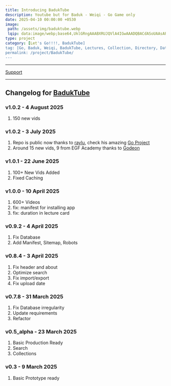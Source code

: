 ```yaml
---
title: Introducing BadukTube
description: Youtube but for Baduk - Weiqi - Go Game only
date: 2025-04-10 00:00:00 +0530
image:
 path: /assets/img/baduktube.webp
 lqip: data:image/webp;base64,UklGRngAAABXRUJQVlA4IGwAAADQBACdASoUAAsAPzmEuVOvKKWisAgB4CcJbACdL14T/Z/8B5RznLO3DRLSD+gqAAD+pTvALsE5Aze3BBPtWiw3EhyWB2PgMBthd+nSsToCznGqn7eFTTskaQ73Dt7yTYyh1bG1OdiLU1oAAAA=
type: project
category: [Let's Go!!!!, BadukTube]
tag: [Go, Baduk, Weiqi, BadukTube, Lectures, Collection, Directory, Database, Resources]
permalink: /project/BadukTube/
---
```


<hr>
<a href="/Support/" class="btn grn fas fa-money-bill"> Support</a> 

---

## Changelog for [BadukTube](https://baduktube.soumyak4.in)

### v1.0.2 - 4 August 2025

1. 150 new vids

### v1.0.2 - 3 July 2025

1. Repo is public now thanks to [raylu](https://github.com/raylu), check his amazing [Go Project](https://sgf.raylu.net/)
2. Around 15 new vids, 9 from EGF Academy thanks to [Godeon](https://twitch.tv/godeoon)

### v1.0.1 - 22 June 2025

1. 100+ New Vids Added
2. Fixed Caching

### v1.0.0 - 10 April 2025

1. 600+ Videos
2. fix: manifest for installing app
3. fix: duration in lecture card

### v0.9.2 - 4 April 2025

1. Fix Database
2. Add Manifest, Sitemap, Robots

### v0.8.4 - 3 April 2025

1. Fix header and about
2. Optimize search
3. Fix import/export
4. Fix upload date

### v0.7.8 - 31 March 2025

1. Fix Database irregularity
2. Update requirements
3. Refactor

### v0.5_alpha - 23 March 2025

1. Basic Production Ready
2. Search
3. Collections

### v0.3 - 9 March 2025

1. Basic Prototype ready
